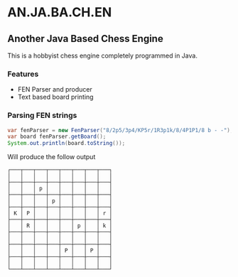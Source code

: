 # AN.JA.BA.CH.EN
## Another Java Based Chess Engine

This is a hobbyist chess engine completely programmed in Java.

### Features

* FEN Parser and producer
* Text based board printing

### Parsing FEN strings

```java
var fenParser = new FenParser("8/2p5/3p4/KP5r/1R3p1k/8/4P1P1/8 b - -");
var board fenParser.getBoard();
System.out.println(board.toString());
```

Will produce the follow output

```text
┌───┬───┬───┬───┬───┬───┬───┬───┐
│   │   │   │   │   │   │   │   │
├───┼───┼───┼───┼───┼───┼───┼───┤
│   │   │ p │   │   │   │   │   │
├───┼───┼───┼───┼───┼───┼───┼───┤
│   │   │   │ p │   │   │   │   │
├───┼───┼───┼───┼───┼───┼───┼───┤
│ K │ P │   │   │   │   │   │ r │
├───┼───┼───┼───┼───┼───┼───┼───┤
│   │ R │   │   │   │ p │   │ k │
├───┼───┼───┼───┼───┼───┼───┼───┤
│   │   │   │   │   │   │   │   │
├───┼───┼───┼───┼───┼───┼───┼───┤
│   │   │   │   │ P │   │ P │   │
├───┼───┼───┼───┼───┼───┼───┼───┤
│   │   │   │   │   │   │   │   │
└───┴───┴───┴───┴───┴───┴───┴───┘
```
